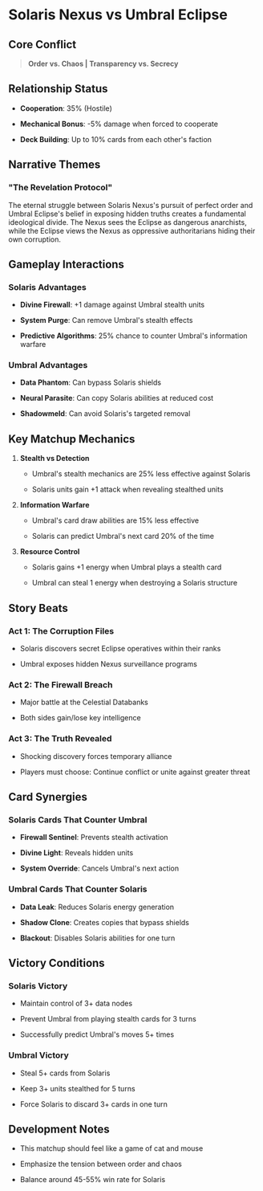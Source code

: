 # Solaris Nexus vs Umbral Eclipse

## Core Conflict

> **Order vs. Chaos | Transparency vs. Secrecy**

## Relationship Status

- **Cooperation**: 35% (Hostile)

- **Mechanical Bonus**: -5% damage when forced to cooperate

- **Deck Building**: Up to 10% cards from each other's faction

## Narrative Themes

### "The Revelation Protocol"

The eternal struggle between Solaris Nexus's pursuit of perfect order and Umbral Eclipse's belief in exposing hidden truths creates a fundamental ideological divide. The Nexus sees the Eclipse as dangerous anarchists, while the Eclipse views the Nexus as oppressive authoritarians hiding their own corruption.

## Gameplay Interactions

### Solaris Advantages

- **Divine Firewall**: +1 damage against Umbral stealth units

- **System Purge**: Can remove Umbral's stealth effects

- **Predictive Algorithms**: 25% chance to counter Umbral's information warfare

### Umbral Advantages

- **Data Phantom**: Can bypass Solaris shields

- **Neural Parasite**: Can copy Solaris abilities at reduced cost

- **Shadowmeld**: Can avoid Solaris's targeted removal

## Key Matchup Mechanics

1. **Stealth vs Detection**

   - Umbral's stealth mechanics are 25% less effective against Solaris

   - Solaris units gain +1 attack when revealing stealthed units

2. **Information Warfare**

   - Umbral's card draw abilities are 15% less effective

   - Solaris can predict Umbral's next card 20% of the time

3. **Resource Control**

   - Solaris gains +1 energy when Umbral plays a stealth card

   - Umbral can steal 1 energy when destroying a Solaris structure

## Story Beats

### Act 1: The Corruption Files

- Solaris discovers secret Eclipse operatives within their ranks

- Umbral exposes hidden Nexus surveillance programs

### Act 2: The Firewall Breach

- Major battle at the Celestial Databanks

- Both sides gain/lose key intelligence

### Act 3: The Truth Revealed

- Shocking discovery forces temporary alliance

- Players must choose: Continue conflict or unite against greater threat

## Card Synergies

### Solaris Cards That Counter Umbral

- **Firewall Sentinel**: Prevents stealth activation

- **Divine Light**: Reveals hidden units

- **System Override**: Cancels Umbral's next action

### Umbral Cards That Counter Solaris

- **Data Leak**: Reduces Solaris energy generation

- **Shadow Clone**: Creates copies that bypass shields

- **Blackout**: Disables Solaris abilities for one turn

## Victory Conditions

### Solaris Victory

- Maintain control of 3+ data nodes

- Prevent Umbral from playing stealth cards for 3 turns

- Successfully predict Umbral's moves 5+ times

### Umbral Victory

- Steal 5+ cards from Solaris

- Keep 3+ units stealthed for 5 turns

- Force Solaris to discard 3+ cards in one turn

## Development Notes

- This matchup should feel like a game of cat and mouse

- Emphasize the tension between order and chaos

- Balance around 45-55% win rate for Solaris

